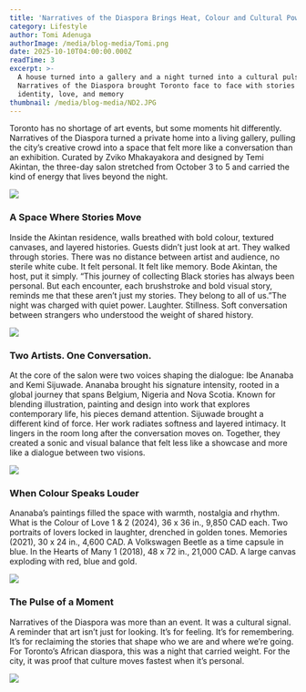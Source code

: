 ```yaml
---
title: 'Narratives of the Diaspora Brings Heat, Colour and Cultural Power to Toronto'
category: Lifestyle
author: Tomi Adenuga
authorImage: /media/blog-media/Tomi.png
date: 2025-10-10T04:00:00.000Z
readTime: 3
excerpt: >-
  A house turned into a gallery and a night turned into a cultural pulse,
  Narratives of the Diaspora brought Toronto face to face with stories of
  identity, love, and memory
thumbnail: /media/blog-media/ND2.JPG
---
```


Toronto has no shortage of art events, but some moments hit differently. Narratives of the Diaspora turned a private home into a living gallery, pulling the city’s creative crowd into a space that felt more like a conversation than an exhibition. Curated by Zviko Mhakayakora and designed by Temi Akintan, the three-day salon stretched from October 3 to 5 and carried the kind of energy that lives beyond the night.

![](/media/blog-media/ND2.JPG)

### A Space Where Stories Move

Inside the Akintan residence, walls breathed with bold colour, textured canvases, and layered histories. Guests didn’t just look at art. They walked through stories. There was no distance between artist and audience, no sterile white cube. It felt personal. It felt like memory. Bode Akintan, the host, put it simply. “This journey of collecting Black stories has always been personal. But each encounter, each brushstroke and bold visual story, reminds me that these aren’t just my stories. They belong to all of us.”The night was charged with quiet power. Laughter. Stillness. Soft conversation between strangers who understood the weight of shared history.

![](/media/blog-media/ND1.JPG)

### Two Artists. One Conversation.

At the core of the salon were two voices shaping the dialogue: Ibe Ananaba and Kemi Sijuwade. Ananaba brought his signature intensity, rooted in a global journey that spans Belgium, Nigeria and Nova Scotia. Known for blending illustration, painting and design into work that explores contemporary life, his pieces demand attention. Sijuwade brought a different kind of force. Her work radiates softness and layered intimacy. It lingers in the room long after the conversation moves on. Together, they created a sonic and visual balance that felt less like a showcase and more like a dialogue between two visions.

![](/media/blog-media/ND3.JPG)

### When Colour Speaks Louder

Ananaba’s paintings filled the space with warmth, nostalgia and rhythm.
What is the Colour of Love 1 & 2 (2024), 36 x 36 in., 9,850 CAD each. Two portraits of lovers locked in laughter, drenched in golden tones.
Memories (2021), 30 x 24 in., 4,600 CAD. A Volkswagen Beetle as a time capsule in blue.
In the Hearts of Many 1 (2018), 48 x 72 in., 21,000 CAD. A large canvas exploding with red, blue and gold.

![](/media/blog-media/ND4.JPG)

### The Pulse of a Moment

Narratives of the Diaspora was more than an event. It was a cultural signal. A reminder that art isn’t just for looking. It’s for feeling. It’s for remembering. It’s for reclaiming the stories that shape who we are and where we’re going. For Toronto’s African diaspora, this was a night that carried weight. For the city, it was proof that culture moves fastest when it’s personal.

![](/media/blog-media/ND6.JPG)
